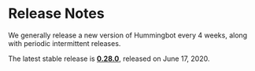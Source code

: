 # Release Notes

We generally release a new version of Hummingbot every 4 weeks, along with periodic intermittent releases.

The latest stable release is **[0.28.0](/release-notes/0.28.0)**, released on June 17, 2020.